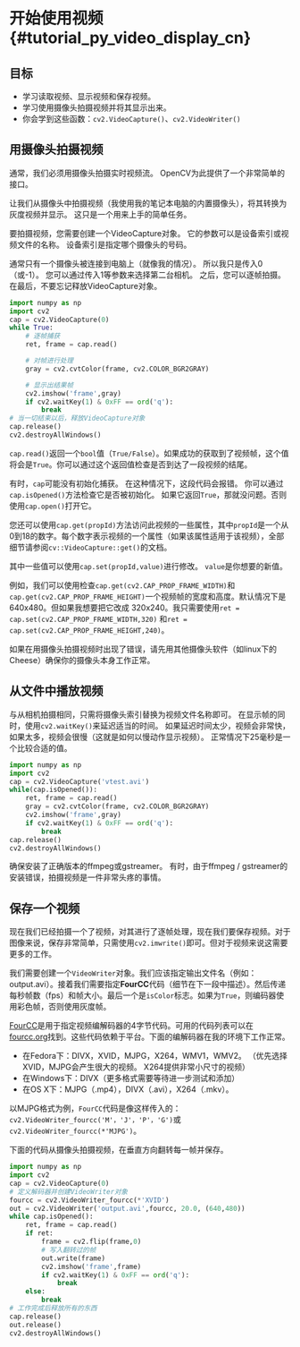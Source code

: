 # 开始使用视频{#tutorial_py_video_display_cn}

## 目标

- 学习读取视频、显示视频和保存视频。
- 学习使用摄像头拍摄视频并将其显示出来。
- 你会学到这些函数：`cv2.VideoCapture()`、`cv2.VideoWriter()`

## 用摄像头拍摄视频

通常，我们必须用摄像头拍摄实时视频流。 OpenCV为此提供了一个非常简单的接口。

让我们从摄像头中拍摄视频（我使用我的笔记本电脑的内置摄像头），将其转换为灰度视频并显示。 这只是一个用来上手的简单任务。

要拍摄视频，您需要创建一个VideoCapture对象。 它的参数可以是设备索引或视频文件的名称。 设备索引是指定哪个摄像头的号码。

通常只有一个摄像头被连接到电脑上（就像我的情况）。 所以我只是传入0（或-1）。 您可以通过传入1等参数来选择第二台相机。 之后，您可以逐帧拍摄。 在最后，不要忘记释放VideoCapture对象。

```python
import numpy as np
import cv2
cap = cv2.VideoCapture(0)
while True:
    # 逐帧捕获
	ret, frame = cap.read()

	# 对帧进行处理
	gray = cv2.cvtColor(frame, cv2.COLOR_BGR2GRAY)

	# 显示出结果帧
	cv2.imshow('frame',gray)
	if cv2.waitKey(1) & 0xFF == ord('q'):
    	break
# 当一切结束以后，释放VideoCapture对象
cap.release()
cv2.destroyAllWindows()
```

`cap.read()`返回一个`bool`值（`True/False`）。如果成功的获取到了视频帧，这个值将会是`True`。你可以通过这个返回值检查是否到达了一段视频的结尾。

有时，`cap`可能没有初始化捕获。 在这种情况下，这段代码会报错。 你可以通过`cap.isOpened()`方法检查它是否被初始化。 如果它返回`True`，那就没问题。否则使用`cap.open()`打开它。

您还可以使用`cap.get(propId)`方法访问此视频的一些属性，其中`propId`是一个从0到18的数字。每个数字表示视频的一个属性（如果该属性适用于该视频），全部细节请参阅`cv::VideoCapture::get()`的文档。

其中一些值可以使用`cap.set(propId,value)`进行修改。 `value`是你想要的新值。

例如，我们可以使用检查`cap.get(cv2.CAP_PROP_FRAME_WIDTH)`和`cap.get(cv2.CAP_PROP_FRAME_HEIGHT)`一个视频帧的宽度和高度。默认情况下是 640x480。但如果我想要把它改成 320x240。我只需要使用`ret = cap.set(cv2.CAP_PROP_FRAME_WIDTH,320)` 和`ret = cap.set(cv2.CAP_PROP_FRAME_HEIGHT,240)`。

如果在用摄像头拍摄视频时出现了错误，请先用其他摄像头软件（如linux下的Cheese）确保你的摄像头本身工作正常。

## 从文件中播放视频

与从相机拍摄相同，只需将摄像头索引替换为视频文件名称即可。 在显示帧的同时，使用`cv2.waitKey()`来延迟适当的时间。 如果延迟时间太少，视频会非常快，如果太多，视频会很慢（这就是如何以慢动作显示视频）。 正常情况下25毫秒是一个比较合适的值。

```python
import numpy as np
import cv2
cap = cv2.VideoCapture('vtest.avi')
while(cap.isOpened()):
	ret, frame = cap.read()
    gray = cv2.cvtColor(frame, cv2.COLOR_BGR2GRAY)
    cv2.imshow('frame',gray)
	if cv2.waitKey(1) & 0xFF == ord('q'):
   		break
cap.release()
cv2.destroyAllWindows()
```

确保安装了正确版本的ffmpeg或gstreamer。 有时，由于ffmpeg / gstreamer的安装错误，拍摄视频是一件非常头疼的事情。

## 保存一个视频

现在我们已经拍摄一个了视频，对其进行了逐帧处理，现在我们要保存视频。对于图像来说，保存非常简单，只需使用`cv2.imwrite()`即可。但对于视频来说这需要更多的工作。

我们需要创建一个`VideoWriter`对象。我们应该指定输出文件名（例如：output.avi）。接着我们需要指定**FourCC**代码（细节在下一段中描述）。然后传递每秒帧数（fps）和帧大小。最后一个是`isColor`标志。如果为`True`，则编码器使用彩色帧，否则使用灰度帧。

[FourCC](http://en.wikipedia.org/wiki/FourCC)是用于指定视频编解码器的4字节代码。可用的代码列表可以在[fourcc.org](http://www.fourcc.org/codecs.php)找到。这些代码依赖于平台。下面的编解码器在我的环境下工作正常。

- 在Fedora下：DIVX，XVID，MJPG，X264，WMV1，WMV2。 （优先选择XVID，MJPG会产生很大的视频。 X264提供非常小尺寸的视频）
- 在Windows下：DIVX（更多格式需要等待进一步测试和添加）
- 在OS X下：MJPG（.mp4），DIVX（.avi），X264（.mkv）。

以MJPG格式为例，`FourCC`代码是像这样传入的：`cv2.VideoWriter_fourcc('M'，'J'，'P'，'G')`或`cv2.VideoWriter_fourcc(*'MJPG')`。

下面的代码从摄像头拍摄视频，在垂直方向翻转每一帧并保存。

```python
import numpy as np
import cv2
cap = cv2.VideoCapture(0)
# 定义解码器并创建VideoWriter对象
fourcc = cv2.VideoWriter_fourcc(*'XVID')
out = cv2.VideoWriter('output.avi',fourcc, 20.0, (640,480))
while cap.isOpened():
    ret, frame = cap.read()
	if ret:
    	frame = cv2.flip(frame,0)
    	# 写入翻转过的帧
    	out.write(frame)
    	cv2.imshow('frame',frame)
    	if cv2.waitKey(1) & 0xFF == ord('q'):
        	break
	else:
    	break
# 工作完成后释放所有的东西
cap.release()
out.release()
cv2.destroyAllWindows()
```

